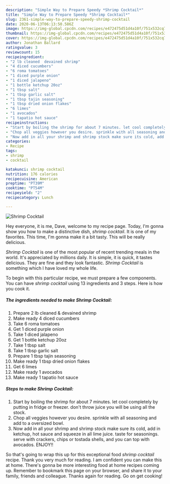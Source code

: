 ```yaml
---
description: "Simple Way to Prepare Speedy *Shrimp Cocktail*"
title: "Simple Way to Prepare Speedy *Shrimp Cocktail*"
slug: 2361-simple-way-to-prepare-speedy-shrimp-cocktail
date: 2020-06-13T06:13:50.586Z
image: https://img-global.cpcdn.com/recipes/e472475d51d4a10f/751x532cq70/shrimp-cocktail-recipe-main-photo.jpg
thumbnail: https://img-global.cpcdn.com/recipes/e472475d51d4a10f/751x532cq70/shrimp-cocktail-recipe-main-photo.jpg
cover: https://img-global.cpcdn.com/recipes/e472475d51d4a10f/751x532cq70/shrimp-cocktail-recipe-main-photo.jpg
author: Jonathan Ballard
ratingvalue: 3
reviewcount: 15
recipeingredient:
- "2 lb cleaned  devained shrimp"
- "4 diced cucumbers"
- "6 roma tomatoes"
- "1 diced purple onion"
- "1 diced jalapeno"
- "1 bottle ketchup 20oz"
- "1 tbsp salt"
- "1 tbsp garlic salt"
- "1 tbsp tajin seasoning"
- "1 tbsp dried onion flakes"
- "6 limes"
- "1 avocados"
- "1 tapatio hot sauce"
recipeinstructions:
- "Start by boiling the shrimp for about 7 minutes. let cool completely by putting in fridge or freezer. don&#39;t throw juice you will be using all the stock."
- "Chop all veggies however you desire. sprinkle with all seasoning and add to a oversized bowl."
- "Now add in all your shrimp and shrimp stock make sure its cold, add in ketchup, hot sauce and squeeze in all lime juice. taste for seasonings. serve with crackers, chips or tostada shells, and you can top with avocados. ENJOY!!"
categories:
- Recipe
tags:
- shrimp
- cocktail

katakunci: shrimp cocktail 
nutrition: 176 calories
recipecuisine: American
preptime: "PT39M"
cooktime: "PT54M"
recipeyield: "2"
recipecategory: Lunch

---
```



![*Shrimp Cocktail*](https://img-global.cpcdn.com/recipes/e472475d51d4a10f/751x532cq70/shrimp-cocktail-recipe-main-photo.jpg)

Hey everyone, it is me, Dave, welcome to my recipe page. Today, I'm gonna show you how to make a distinctive dish, *shrimp cocktail*. It is one of my favorites. This time, I'm gonna make it a bit tasty. This will be really delicious.



*Shrimp Cocktail* is one of the most popular of recent trending meals in the world. It's appreciated by millions daily. It is simple, it is quick, it tastes delicious. They are fine and they look fantastic. *Shrimp Cocktail* is something which I have loved my whole life.


To begin with this particular recipe, we must prepare a few components. You can have *shrimp cocktail* using 13 ingredients and 3 steps. Here is how you cook it.

<!--inarticleads1-->

##### The ingredients needed to make *Shrimp Cocktail*:

1. Prepare 2 lb cleaned &amp; devained shrimp
1. Make ready 4 diced cucumbers
1. Take 6 roma tomatoes
1. Get 1 diced purple onion
1. Take 1 diced jalapeno
1. Get 1 bottle ketchup 20oz
1. Take 1 tbsp salt
1. Take 1 tbsp garlic salt
1. Prepare 1 tbsp tajin seasoning
1. Make ready 1 tbsp dried onion flakes
1. Get 6 limes
1. Make ready 1 avocados
1. Make ready 1 tapatio hot sauce




<!--inarticleads2-->

##### Steps to make *Shrimp Cocktail*:

1. Start by boiling the shrimp for about 7 minutes. let cool completely by putting in fridge or freezer. don&#39;t throw juice you will be using all the stock.
1. Chop all veggies however you desire. sprinkle with all seasoning and add to a oversized bowl.
1. Now add in all your shrimp and shrimp stock make sure its cold, add in ketchup, hot sauce and squeeze in all lime juice. taste for seasonings. serve with crackers, chips or tostada shells, and you can top with avocados. ENJOY!!




So that's going to wrap this up for this exceptional food *shrimp cocktail* recipe. Thank you very much for reading. I am confident you can make this at home. There's gonna be more interesting food at home recipes coming up. Remember to bookmark this page on your browser, and share it to your family, friends and colleague. Thanks again for reading. Go on get cooking!
